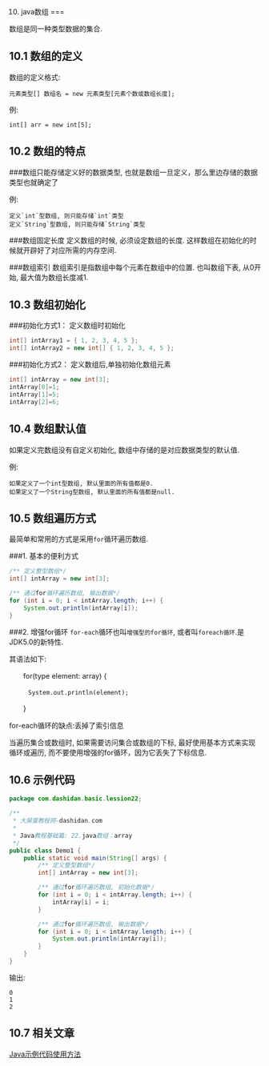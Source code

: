 10. java数组
===

数组是同一种类型数据的集合.

10.1 数组的定义
---
数组的定义格式:

	元素类型[] 数组名 = new 元素类型[元素个数或数组长度];

例: 

	int[] arr = new int[5];

10.2 数组的特点
---

###数组只能存储定义好的数据类型, 也就是数组一旦定义，那么里边存储的数据类型也就确定了

例:

	定义`int`型数组, 则只能存储`int`类型
	定义`String`型数组, 则只能存储`String`类型

###数组固定长度
定义数组的时候, 必须设定数组的长度. 这样数组在初始化的时候就开辟好了对应所需的内存空间.

###数组索引
数组索引是指数组中每个元素在数组中的位置. 也叫数组下表, 从0开始, 最大值为数组长度减1.

10.3 数组初始化
---

###初始化方式1：
定义数组时初始化

```java
int[] intArray1 = { 1, 2, 3, 4, 5 };
int[] intArray2 = new int[] { 1, 2, 3, 4, 5 };
```

###初始化方式2：
定义数组后,单独初始化数组元素

```java
int[] intArray = new int[3];
intArray[0]=1;
intArray[1]=5;
intArray[2]=6;
```

10.4 数组默认值
---
如果定义完数组没有自定义初始化, 数组中存储的是对应数据类型的默认值.

例:

	如果定义了一个int型数组, 默认里面的所有值都是0.
	如果定义了一个String型数组, 默认里面的所有值都是null.

10.5 数组遍历方式
---
最简单和常用的方式是采用`for`循环遍历数组.

###1. 基本的便利方式
```java
/** 定义整型数组*/
int[] intArray = new int[3];

/** 通过for循环遍历数组, 输出数据*/
for (int i = 0; i < intArray.length; i++) {
	System.out.println(intArray[i]);
}
```
###2. 增强for循环
`for-each`循环也叫`增强型的for循环`, 或者叫`foreach循环`.是JDK5.0的新特性.

其语法如下:   

　　for(type element: array) {

      　　System.out.println(element);

　　}


<div class="bs-callout bs-callout-warning">
	<p>for-each循环的缺点:丢掉了索引信息</p>
	<p>当遍历集合或数组时, 如果需要访问集合或数组的下标, 最好使用基本方式来实现循环或遍历, 而不要使用增强的for循环，因为它丢失了下标信息.</p>
</div>

10.6 示例代码
---
```java
package com.dashidan.basic.lession22;

/**
 * 大屎蛋教程网-dashidan.com
 *
 * Java教程基础篇: 22.java数组：array
 */
public class Demo1 {
    public static void main(String[] args) {
        /** 定义整型数组*/
        int[] intArray = new int[3];

        /** 通过for循环遍历数组, 初始化数据*/
        for (int i = 0; i < intArray.length; i++) {
            intArray[i] = i;
        }

        /** 通过for循环遍历数组, 输出数据*/
        for (int i = 0; i < intArray.length; i++) {
            System.out.println(intArray[i]);
        }
    }
}

```
输出:

	0
	1
	2
	
10.7 相关文章
----
[Java示例代码使用方法](http://localhost/article/java/addenda/Java示例代码使用方法.html)   